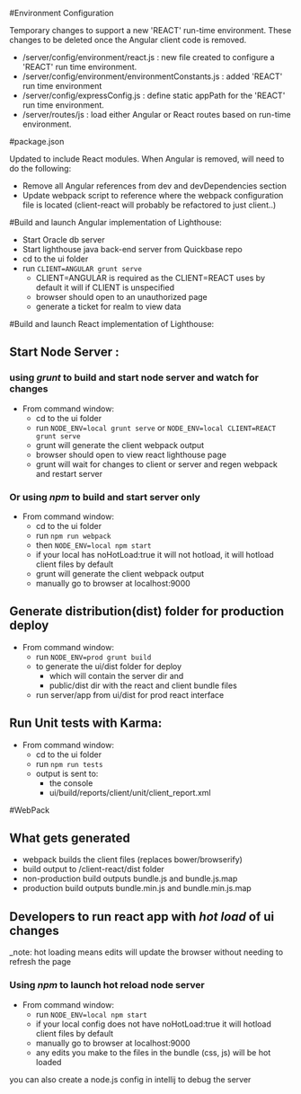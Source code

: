
#Environment Configuration

Temporary changes to support a new 'REACT' run-time environment.  These changes to be deleted once the Angular client code is removed.

* /server/config/environment/react.js : new file created to configure a 'REACT' run time environment.
* /server/config/environment/environmentConstants.js : added 'REACT' run time environment 
* /server/config/expressConfig.js : define static appPath for the 'REACT' run time environment.  
* /server/routes/js : load either Angular or React routes based on run-time environment.
 
#package.json   
 
Updated to include React modules.  When Angular is removed, will need to do the following:

* Remove all Angular references from dev and devDependencies section
* Update webpack script to reference where the webpack configuration file is located (client-react will probably be refactored to just client..)

#Build and launch Angular implementation of Lighthouse:   
 
* Start Oracle db server
* Start lighthouse java back-end server from Quickbase repo
* cd to the ui folder
* run `CLIENT=ANGULAR grunt serve`
    - CLIENT=ANGULAR is required as the CLIENT=REACT uses by default it will if CLIENT is unspecified
    - browser should open to an unauthorized page
    - generate a ticket for realm to view data

#Build and launch React implementation of Lighthouse:

## Start Node Server :
### using _grunt_ to build and start node server and  watch for changes
* From command window:
    * cd to the ui folder
    * run  `NODE_ENV=local grunt serve` or `NODE_ENV=local CLIENT=REACT grunt serve`
    * grunt will generate the client webpack output
    * browser should open to view react lighthouse page
    * grunt will wait for changes to client or server and regen webpack and restart server
    
### Or using _npm_ to build and start server only
* From command window:
     * cd to the ui folder
     * run  `npm run webpack` 
     * then `NODE_ENV=local npm start`
     * if your local has noHotLoad:true it will not hotload, it will hotload client files by default
     * grunt will generate the client webpack output
     * manually go to browser at localhost:9000

## Generate distribution(dist) folder for production deploy
* From command window:    
    * run  `NODE_ENV=prod grunt build`
    * to generate the ui/dist folder for deploy 
        * which will contain the server dir and
        * public/dist dir with the react and client bundle files 
    * run server/app from ui/dist  for prod react interface 
     
## Run Unit tests with Karma:
* From command window:
     * cd to the ui folder
     * run `npm run tests` 
     * output is sent to:
        * the console 
        * ui/build/reports/client/unit/client_report.xml 
         
#WebPack 

## What gets generated 
* webpack builds the client files (replaces bower/browserify)
* build output to /client-react/dist folder
* non-production build outputs bundle.js and bundle.js.map
* production build outputs bundle.min.js and bundle.min.js.map

## Developers to run react app with _hot load_ of ui changes
_note: hot loading means edits will update the browser without needing to refresh the page
### Using _npm_ to launch hot reload node server
* From command window:    
    * run  `NODE_ENV=local npm start` 
    * if your local config does not have noHotLoad:true it will hotload client files by default    
    * manually go to browser at localhost:9000
    * any edits you make to the files in the bundle (css, js) will be hot loaded 
    
you can also create a node.js config in intellij to debug the server 





